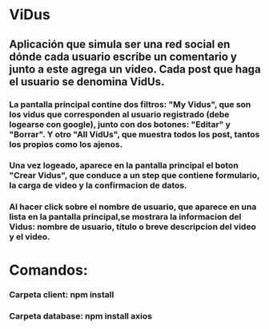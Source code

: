 ﻿# ViDus 

## Aplicación que simula ser una red social en dónde cada usuario escribe un comentario y junto a este agrega un video. Cada post que haga el usuario se denomina VidUs. 

### La pantalla principal contine dos filtros: "My Vidus", que son los vidus que corresponden al usuario registrado (debe logearse con google), junto con dos botones: "Editar" y "Borrar". Y otro "All VidUs", que muestra todos los post, tantos los propios como los ajenos. 

### Una vez logeado, aparece en la pantalla principal el boton "Crear Vidus", que conduce a un step que contiene formulario, la carga de video y la confirmacion de datos.

### Al hacer click sobre el nombre de usuario, que aparece en una lista en la pantalla principal,se mostrara la informacion del Vidus: nombre de usuario, título o breve descripcion del video y el video.

# Comandos:

### Carpeta client: npm install

### Carpeta database: npm install axios